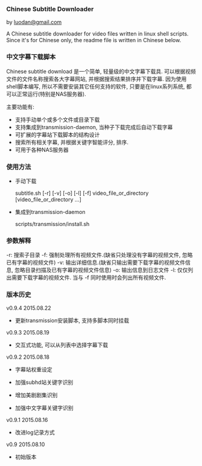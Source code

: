 ### Chinese Subtitle Downloader
by luodan@gmail.com

A Chinese subtitle downloader for video files written in linux shell scripts.
Since it's for Chinese only, the readme file is written in Chinese below.

### 中文字幕下载脚本

Chinese subtitle download 是一个简单, 轻量级的中文字幕下载具. 可以根据视频文件的文件名称搜索各大字幕网站, 
并根据搜索结果排序并下载字幕. 因为使用shell脚本编写, 所以不需要安装其它任何支持的软件, 只要是在linux系列系统, 
都可以正常运行(特别是NAS服务器).

主要功能有:

* 支持手动单个或多个文件或目录下载
* 支持集成到transmission-daemon, 当种子下载完成后自动下载字幕
* 可扩展的字幕站下载脚本的结构设计
* 搜索所有相关字幕, 并根据关键字智能评分, 排序.
* 可用于各种NAS服务器

### 使用方法

* 手动下载

  subtitle.sh [-r] [-v] [-o] [-l] [-f] video_file_or_directory [video_file_or_directory ...]

* 集成到transmission-daemon

  scripts/transmission/install.sh

### 参数解释

-r: 搜索子目录
-f: 强制处理所有视频文件.(缺省只处理没有字幕的视频文件, 忽略已有字幕的视频文件)
-v: 输出详细信息.(缺省只输出需要下载字幕的视频文件信息, 忽略目录扫描及已有字幕的视频文件信息)
-o: 输出信息到日志文件
-l: 仅仅列出需要下载字幕的视频文件. 当与 -f 同时使用时会列出所有视频文件.

### 版本历史

v0.9.4 2015.08.22
* 更新transmission安装脚本, 支持多脚本同时挂载

v0.9.3 2015.08.19
+ 交互式功能, 可以从列表中选择字幕下载

v0.9.2 2015.08.18
+ 字幕站权重设定
* 加强subhd站关键字识别
+ 增加美剧剧集识别
* 加强中文字幕关键字识别

v0.9.1 2015.08.16
* 改进log记录方式

v0.9 2015.08.10
+ 初始版本

